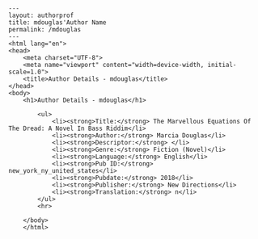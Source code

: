 
    ---
    layout: authorprof
    title: mdouglas'Author Name 
    permalink: /mdouglas
    ---
    <html lang="en">
    <head>
        <meta charset="UTF-8">
        <meta name="viewport" content="width=device-width, initial-scale=1.0">
        <title>Author Details - mdouglas</title>
    </head>
    <body>
        <h1>Author Details - mdouglas</h1>
        
            <ul>
                <li><strong>Title:</strong> The Marvellous Equations Of The Dread: A Novel In Bass Riddim</li>
                <li><strong>Author:</strong> Marcia Douglas</li>
                <li><strong>Descriptor:</strong> </li>
                <li><strong>Genre:</strong> Fiction (Novel)</li>
                <li><strong>Language:</strong> English</li>
                <li><strong>Pub ID:</strong> new_york_ny_united_states</li>
                <li><strong>Pubdate:</strong> 2018</li>
                <li><strong>Publisher:</strong> New Directions</li>
                <li><strong>Translation:</strong> n</li>
            </ul>
            <hr>
            
        </body>
        </html>
        